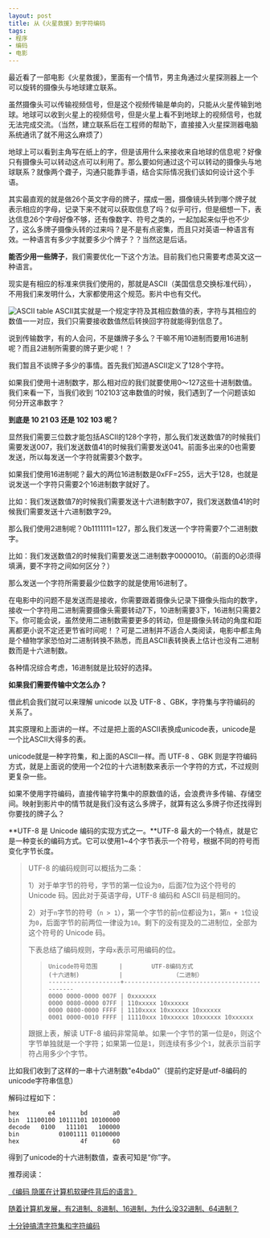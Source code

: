```yaml
---
layout: post
title: 从《火星救援》到字符编码
tags:
- 程序
- 编码
- 电影
---
```


最近看了一部电影《火星救援》，里面有一个情节，男主角通过火星探测器上一个可以旋转的摄像头与地球建立联系。

虽然摄像头可以传输视频信号，但是这个视频传输是单向的，只能从火星传输到地球。地球可以收到火星上的视频信号，但是火星上看不到地球上的视频信号，也就无法完成交流。（当然，建立联系后在工程师的帮助下，直接接入火星探测器电脑系统通讯了就不用这么麻烦了）

地球上可以看到主角写在纸上的字，但是该用什么来接收来自地球的信息呢？好像只有摄像头可以转动这点可以利用了。那么要如何通过这个可以转动的摄像头与地球联系？就像两个聋子，沟通只能靠手语，结合实际情况我们该如何设计这个手语。

其实最直观的就是做26个英文字母的牌子，摆成一圈，摄像镜头转到哪个牌子就表示相应的字母，记录下来不就可以获取信息了吗？似乎可行，但是细想一下，表达信息26个字母好像不够，还有像数字、符号之类的，一起加起来似乎也不少了，这么多牌子摄像头转的过来吗？是不是有点密集，而且只对英语一种语言有效。一种语言有多少字就要多少个牌子？？当然这是后话。

**能否少用一些牌子**，我们需要优化一下这个方法。目前我们也只需要考虑英文这一种语言。

现实是有相应的标准来供我们使用的，那就是ASCII（美国信息交换标准代码），不用我们来发明什么，大家都使用这个规范。影片中也有交代。

![ASCII table](https://ws3.sinaimg.cn/large/006tKfTcgy1g067zl3g5dg30kd0jimxx.gif)
ASCII其实就是一个规定字符及其相应数值的表，字符与其相应的数值一一对应，我们只需要接收数值然后转换回字符就能得到信息了。

说到传输数字，有的人会问，不是嫌牌子多么？干嘛不用10进制而要用16进制呢？而且2进制所需要的牌子更少呢！？

我们暂且不谈牌子多少的事情。首先我们知道ASCII定义了128个字符。

如果我们使用十进制数字，那么相对应的我们就要使用0～127这些十进制数值。我们来看一下，当我们收到 ‘102103’这串数值的时候，我们遇到了一个问题该如何分开这串数字？

**到底是 10 21 03   还是 102 103 呢？**

显然我们需要三位数才能包括ASCII的128个字符，那么我们发送数值7的时候我们需要发送007，我们发送数值41的时候我们需要发送041。前面多出来的0也需要发送，所以每发送一个字符就需要3个数字。

如果我们使用16进制呢？最大的两位16进制数是0xFF=255，远大于128，也就是说发送一个字符只需要2个16进制数字就好了。

比如：我们发送数值7的时候我们需要发送十六进制数字07，我们发送数值41的时候我们需要发送十六进制数字29。

那么我们使用2进制呢？0b1111111=127，那么我们发送一个字符需要7个二进制数字。

比如：我们发送数值2的时候我们需要发送二进制数字0000010。（前面的0必须得填满，要不字符之间如何区分？）

那么发送一个字符所需要最少位数字的就是使用16进制了。

在电影中的问题不是发送而是接收，你需要跟着摄像头记录下摄像头指向的数字，接收一个字符用二进制需要摄像头需要转动7下，10进制需要3下，16进制只需要2下。你可能会说，虽然使用二进制数需要更多的转动，但是摄像头转动的角度和距离都更小说不定还更节省时间呢！？可是二进制并不适合人类阅读，电影中都主角是个植物学家恐怕对二进制转换不熟悉，而且ASCII表转换表上估计也没有二进制数而是十六进制数。

各种情况综合考虑，16进制就是比较好的选择。

**如果我们需要传输中文怎么办？**

借此机会我们就可以来理解 unicode 以及 UTF-8 、GBK，字符集与字符编码的关系了。

其实原理和上面讲的一样。不过是把上面的ASCII表换成unicode表，unicode是一个比ASCII大得多的表。

unicode就是一种字符集，和上面的ASCII一样。而 UTF-8 、GBK 则是字符编码方式，就是上面说的使用一个2位的十六进制数来表示一个字符的方式，不过规则更复杂一些。

如果不使用字符编码，直接传输字符集中的原数值的话，会浪费许多传输、存储空间。映射到影片中的情节就是我们没有这么多牌子，就算有这么多牌子你还找得到你要找的牌子么？

**UTF-8 是 Unicode 编码的实现方式之一。**UTF-8 最大的一个特点，就是它是一种变长的编码方式。它可以使用1~4个字节表示一个符号，根据不同的符号而变化字节长度。

> UTF-8 的编码规则可以概括为二条：
>
> 1）对于单字节的符号，字节的第一位设为`0`，后面7位为这个符号的 Unicode 码。因此对于英语字母，UTF-8 编码和 ASCII 码是相同的。
>
> 2）对于`n`字节的符号（`n > 1`），第一个字节的前`n`位都设为`1`，第`n + 1`位设为`0`，后面字节的前两位一律设为`10`。剩下的没有提及的二进制位，全部为这个符号的 Unicode 码。
>
> 下表总结了编码规则，字母`x`表示可用编码的位。
>
> > ```
> > Unicode符号范围      |        UTF-8编码方式
> > (十六进制)           |              （二进制）
> > --------------------+---------------------------------------------
> > 0000 0000-0000 007F | 0xxxxxxx
> > 0000 0080-0000 07FF | 110xxxxx 10xxxxxx
> > 0000 0800-0000 FFFF | 1110xxxx 10xxxxxx 10xxxxxx
> > 0001 0000-0010 FFFF | 11110xxx 10xxxxxx 10xxxxxx 10xxxxxx
> > ```
>
> 跟据上表，解读 UTF-8 编码非常简单。如果一个字节的第一位是`0`，则这个字节单独就是一个字符；如果第一位是`1`，则连续有多少个`1`，就表示当前字符占用多少个字节。

比如我们收到了这样的一串十六进制数"e4bda0"（提前约定好是utf-8编码的unicode字符串信息）

解码过程如下：

```
hex        e4       bd       a0
bin  11100100 10111101 10100000
decode   0100   111101   100000
bin           01001111 01100000
hex                 4f       60
```

得到了unicode的十六进制数值，查表可知是“你”字。





推荐阅读：

[《编码 隐匿在计算机软硬件背后的语言》](https://book.douban.com/subject/4822685/)

[随着计算机发展，有2进制、8进制、16进制，为什么没32进制、64进制？](https://www.zhihu.com/question/37657503)

[十分钟搞清字符集和字符编码](http://cenalulu.github.io/linux/character-encoding/)